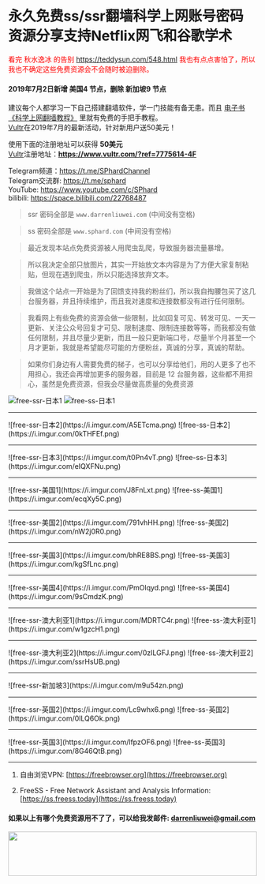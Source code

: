 # 永久免费ss/ssr翻墙科学上网账号密码资源分享支持Netflix网飞和谷歌学术
<font color="red">看完 秋水逸冰 的告别 <a href="https://teddysun.com/548.html">https://teddysun.com/548.html</a> 我也有点点害怕了，所以我也不确定这些免费资源会不会随时被迫删除。</font>

#### 2019年7月2日新增 美国4 节点，删除 新加坡9 节点
建议每个人都学习一下自己搭建翻墙软件，学一门技能有备无患。而且 [电子书《科学上网翻墙教程》](https://darrenliuwei.com/ebooks/gfw) 里就有免费的手把手教程。<br>
[Vultr](https://www.vultr.com/?ref=7775614-4F)在2019年7月的最新活动，针对新用户送50美元！

使用下面的注册地址可以获得 **50美元**<br>
[Vultr](https://www.vultr.com/?ref=7775614-4F)注册地址：**https://www.vultr.com/?ref=7775614-4F**

Telegram频道：https://t.me/SPhardChannel<br>
Telegram交流群: https://t.me/sphard<br>
YouTube: https://www.youtube.com/c/SPhard<br>
bilibili: https://space.bilibili.com/22768487<br>
>ssr 密码全部是 `www.darrenliuwei.com` (中间没有空格)

>ss 密码全部是 `www.sphard.com` (中间没有空格)

>最近发现本站点免费资源被人用爬虫乱爬，导致服务器流量暴增。

>所以我决定全部只放图片，其实一开始放文本内容是为了方便大家复制粘贴，但现在遇到爬虫，所以只能选择放弃文本。

>我做这个站点一开始是为了回馈支持我的粉丝们，所以我自掏腰包买了这几台服务器，并且持续维护，而且我对速度和连接数都没有进行任何限制。

>我看网上有些免费的资源会做一些限制，比如回复可见、转发可见、一天一更新、关注公众号回复才可见、限制速度、限制连接数等等，而我都没有做任何限制，并且尽量少更新，而且一般只更新端口号，尽量半个月甚至一个月才更新，我就是希望能尽可能的方便粉丝，真诚的分享，真诚的帮助。

>如果你们身边有人需要免费的梯子，也可以分享给他们，用的人更多了也不用担心，我还会再增加更多的服务器，目前是 12 台服务器，这些都不用担心，虽然是免费资源，但我会尽量做高质量的免费资源


![free-ssr-日本1](https://i.imgur.com/sWVPlS1.png)
![free-ss-日本1](https://i.imgur.com/0dDyj68.png)
<hr>
![free-ssr-日本2](https://i.imgur.com/A5ETcma.png)
![free-ss-日本2](https://i.imgur.com/0kTHFEf.png)
<hr>
![free-ssr-日本3](https://i.imgur.com/t0Pn4vT.png)
![free-ss-日本3](https://i.imgur.com/eIQXFNu.png)
<hr>
![free-ssr-美国1](https://i.imgur.com/J8FnLxt.png)
![free-ss-美国1](https://i.imgur.com/ecqXy5C.png)
<hr>
![free-ssr-美国2](https://i.imgur.com/791vhHH.png)
![free-ss-美国2](https://i.imgur.com/nW2j0R0.png)
<hr>
![free-ssr-美国3](https://i.imgur.com/bhRE8BS.png)
![free-ss-美国3](https://i.imgur.com/kgSfLnc.png)
<hr>
![free-ssr-美国4](https://i.imgur.com/PmOlqyd.png)
![free-ss-美国4](https://i.imgur.com/9sCmdzK.png)
<hr>
![free-ssr-澳大利亚1](https://i.imgur.com/MDRTC4r.png)
![free-ss-澳大利亚1](https://i.imgur.com/w1gzcH1.png)
<hr>
![free-ssr-澳大利亚2](https://i.imgur.com/0zILGFJ.png)
![free-ss-澳大利亚2](https://i.imgur.com/ssrHsUB.png)
<hr>
![free-ssr-新加坡3](https://i.imgur.com/m9u54zn.png)
<hr>
![free-ssr-英国2](https://i.imgur.com/Lc9whx6.png)
![free-ss-英国2](https://i.imgur.com/0lLQ6Ok.png)
<hr>
![free-ssr-英国3](https://i.imgur.com/lfpzOF6.png)
![free-ss-英国3](https://i.imgur.com/8G46QtB.png)
<hr>

1. 自由浏览VPN: [https://freebrowser.org](https://freebrowser.org)

2. FreeSS - Free Network Assistant and Analysis Information: [https://ss.freess.today](https://ss.freess.today)

#### 如果以上有哪个免费资源用不了了，可以给我发邮件: darrenliuwei@gmail.com

<a href="https://www.vultr.com/?ref=7775614-4F"><img src="https://www.vultr.com/media/banner_1.png" width="100%" height="90"></a>